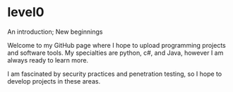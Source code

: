 # level0
An introduction; New beginnings

Welcome to my GitHub page where I hope to upload programming projects and software tools. 
My specialties are python, c#, and Java, however I am always ready to learn more.

I am fascinated by security practices and penetration testing, so I hope to develop projects in these areas.
